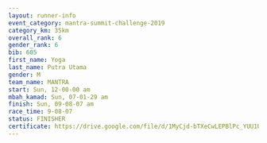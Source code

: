 ```yaml
---
layout: runner-info 
event_category: mantra-summit-challenge-2019 
category_km: 35km 
overall_rank: 6
gender_rank: 6
bib: 605
first_name: Yoga
last_name: Putra Utama
gender: M
team_name: MANTRA
start: Sun, 12-00-00 am
mbah_kamad: Sun, 07-01-29 am
finish: Sun, 09-08-07 am
race_time: 9-08-07
status: FINISHER
certificate: https://drive.google.com/file/d/1MyCjd-bTXeCwLEPBlPc_YUU1UKHeoIk0/view?usp=sharing
---
```

